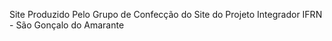 Site Produzido Pelo Grupo de Confecção do Site do Projeto Integrador
  IFRN - São Gonçalo do Amarante

